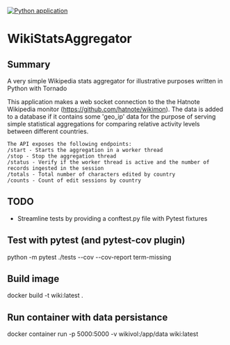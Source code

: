 [![Python application](https://github.com/jneethling/WikiStats/actions/workflows/python-app.yml/badge.svg)](https://github.com/jneethling/WikiStats/actions/workflows/python-app.yml)

# WikiStatsAggregator
## Summary
A very simple Wikipedia stats aggregator for illustrative purposes written in Python with Tornado

This application makes a web socket connection to the the Hatnote Wikipedia monitor (https://github.com/hatnote/wikimon).
The data is added to a database if it contains some 'geo_ip' data for the purpose of serving 
simple statistical aggregations for comparing relative activity levels between different countries.

    The API exposes the following endpoints:
    /start - Starts the aggregation in a worker thread
    /stop - Stop the aggregation thread
    /status - Verify if the worker thread is active and the number of records ingested in the session
    /totals - Total number of characters edited by country
    /counts - Count of edit sessions by country

## TODO
* Streamline tests by providing a conftest.py file with Pytest fixtures

## Test with pytest (and pytest-cov plugin)
python -m pytest ./tests --cov --cov-report term-missing

## Build image
docker build -t wiki:latest .

## Run container with data persistance
docker container run -p 5000:5000 -v wikivol:/app/data wiki:latest